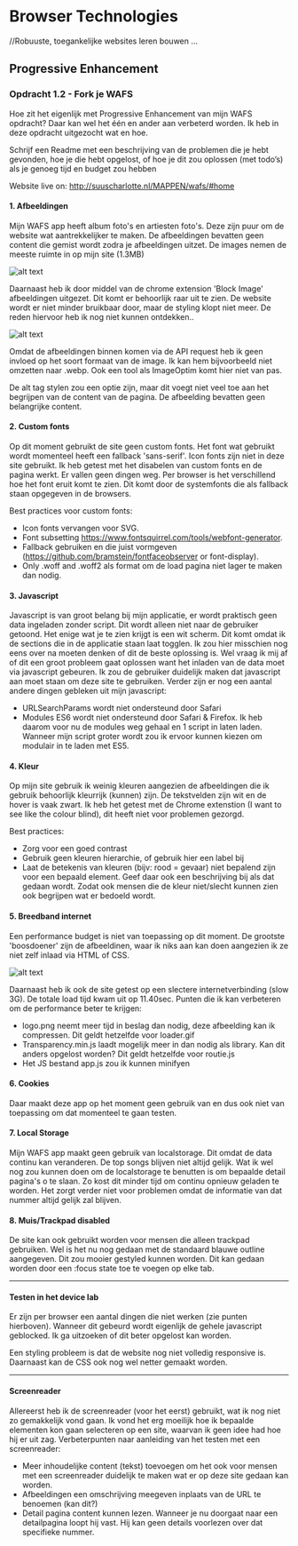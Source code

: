 # Browser Technologies
//Robuuste, toegankelijke websites leren bouwen …

## Progressive Enhancement
### Opdracht 1.2 - Fork je WAFS
Hoe zit het eigenlijk met Progressive Enhancement van mijn WAFS opdracht? Daar kan wel het één en ander aan verbeterd worden. Ik heb in deze opdracht uitgezocht wat en hoe.

Schrijf een Readme met een beschrijving van de problemen die je hebt gevonden, hoe je die hebt opgelost, of hoe je dit zou oplossen (met todo’s) als je genoeg tijd en budget zou hebben

Website live on: http://suuscharlotte.nl/MAPPEN/wafs/#home

#### 1. Afbeeldingen
Mijn WAFS app heeft album foto's en artiesten foto's. Deze zijn puur om de website wat aantrekkelijker te maken. De afbeeldingen bevatten geen content die gemist wordt zodra je afbeeldingen uitzet. De images nemen de meeste ruimte in op mijn site (1.3MB)

![alt text](https://github.com/s44s/browser-technologies/blob/master/opdracht1/static/img/screen4.png "Screen")

Daarnaast heb ik door middel van de chrome extension 'Block Image' afbeeldingen uitgezet. Dit komt er behoorlijk raar uit te zien. De website wordt er niet minder bruikbaar door, maar de styling klopt niet meer. De reden hiervoor heb ik nog niet kunnen ontdekken..

![alt text](https://github.com/s44s/browser-technologies/blob/master/opdracht1/static/img/img.png "Screen")

Omdat de afbeeldingen binnen komen via de API request heb ik geen invloed op het soort formaat van de image. Ik kan hem bijvoorbeeld niet omzetten naar .webp. Ook een tool als ImageOptim komt hier niet van pas.

De alt tag stylen zou een optie zijn, maar dit voegt niet veel toe aan het begrijpen van de content van de pagina. De afbeelding bevatten geen belangrijke content.

#### 2. Custom fonts
Op dit moment gebruikt de site geen custom fonts. Het font wat gebruikt wordt momenteel heeft een fallback 'sans-serif'. Icon fonts zijn niet in deze site gebruikt. Ik heb getest met het disabelen van custom fonts en de pagina werkt. Er vallen geen dingen weg. Per browser is het verschillend hoe het font eruit komt te zien. Dit komt door de systemfonts die als fallback staan opgegeven in de browsers.

Best practices voor custom fonts:
* Icon fonts vervangen voor SVG.
* Font subsetting https://www.fontsquirrel.com/tools/webfont-generator.
* Fallback gebruiken en die juist vormgeven (https://github.com/bramstein/fontfaceobserver or font-display).
* Only .woff and .woff2 als format om de load pagina niet lager te maken dan nodig.

#### 3. Javascript
Javascript is van groot belang bij mijn applicatie, er wordt praktisch geen data ingeladen zonder script. Dit wordt alleen niet naar de gebruiker getoond. Het enige wat je te zien krijgt is een wit scherm. Dit komt omdat ik de sections die in de applicatie staan laat togglen. Ik zou hier misschien nog eens over na moeten denken of dit de beste oplossing is. Wel vraag ik mij af of dit een groot probleem gaat oplossen want het inladen van de data moet via javascript gebeuren. Ik zou de gebruiker duidelijk maken dat javascript aan moet staan om deze site te gebruiken. Verder zijn er nog een aantal andere dingen gebleken uit mijn javascript:
* URLSearchParams wordt niet ondersteund door Safari
* Modules ES6 wordt niet ondersteund door Safari & Firefox. Ik heb daarom voor nu de modules weg gehaal en 1 script in laten laden. Wanneer mijn script groter wordt zou ik ervoor kunnen kiezen om modulair in te laden met ES5.

#### 4. Kleur
Op mijn site gebruik ik weinig kleuren aangezien de afbeeldingen die ik gebruik behoorlijk kleurrijk (kunnen) zijn. De tekstvelden zijn wit en de hover is vaak zwart. Ik heb het getest met de Chrome extenstion (I want to see like the colour blind), dit heeft niet voor problemen gezorgd.

Best practices:
* Zorg voor een goed contrast
* Gebruik geen kleuren hierarchie, of gebruik hier een label bij
* Laat de betekenis van kleuren (bijv: rood = gevaar) niet bepalend zijn voor een bepaald element. Geef daar ook een beschrijving bij als dat gedaan wordt. Zodat ook mensen die de kleur niet/slecht kunnen zien ook begrijpen wat er bedoeld wordt.

#### 5. Breedband internet
Een performance budget is niet van toepassing op dit moment. De grootste 'boosdoener' zijn de afbeeldinen, waar ik niks aan kan doen aangezien ik ze niet zelf inlaad via HTML of CSS.

![alt text](https://github.com/s44s/browser-technologies/blob/master/opdracht1/static/img/screen5.png "Screen")

Daarnaast heb ik ook de site getest op een slectere internetverbinding (slow 3G). De totale load tijd kwam uit op 11.40sec. Punten die ik kan verbeteren om de performance beter te krijgen:
* logo.png neemt meer tijd in beslag dan nodig, deze afbeelding kan ik compressen. Dit geldt hetzelfde voor loader.gif
* Transparency.min.js laadt mogelijk meer in dan nodig als library. Kan dit anders opgelost worden? Dit geldt hetzelfde voor routie.js
* Het JS bestand app.js zou ik kunnen minifyen

#### 6. Cookies
Daar maakt deze app op het moment geen gebruik van en dus ook niet van toepassing om dat momenteel te gaan testen.

#### 7. Local Storage
Mijn WAFS app maakt geen gebruik van localstorage. Dit omdat de data continu kan veranderen. De top songs blijven niet altijd gelijk. Wat ik wel nog zou kunnen doen om de localstorage te benutten is om bepaalde detail pagina's o te slaan. Zo kost dit minder tijd om continu opnieuw geladen te worden. Het zorgt verder niet voor problemen omdat de informatie van dat nummer altijd gelijk zal blijven.

#### 8. Muis/Trackpad disabled
De site kan ook gebruikt worden voor mensen die alleen trackpad gebruiken. Wel is het nu nog gedaan met de standaard blauwe outline aangegeven. Dit zou mooier gestyled kunnen worden. Dit kan gedaan worden door een :focus state toe te voegen op elke tab.

***

#### Testen in het device lab
Er zijn per browser een aantal dingen die niet werken (zie punten hierboven). Wanneer dit gebeurd wordt eigenlijk de gehele javascript geblocked. Ik ga uitzoeken of dit beter opgelost kan worden.

Een styling probleem is dat de website nog niet volledig responsive is. Daarnaast kan de CSS ook nog wel netter gemaakt worden.

***

#### Screenreader
Allereerst heb ik de screenreader (voor het eerst) gebruikt, wat ik nog niet zo gemakkelijk vond gaan. Ik vond het erg moeilijk hoe ik bepaalde elementen kon gaan selecteren op een site, waarvan ik geen idee had hoe hij er uit zag. Verbeterpunten naar aanleiding van het testen met een screenreader:

* Meer inhoudelijke content (tekst) toevoegen om het ook voor mensen met een screenreader duidelijk te maken wat er op deze site gedaan kan worden.
* Afbeeldingen een omschrijving meegeven inplaats van de URL te benoemen (kan dit?)
* Detail pagina content kunnen lezen. Wanneer je nu doorgaat naar een detailpagina loopt hij vast. Hij kan geen details voorlezen over dat specifieke nummer.
